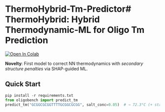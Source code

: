 # ThermoHybrid-Tm-Predictor# ThermoHybrid: Hybrid Thermodynamic-ML for Oligo Tm Prediction  
[![Open In Colab](https://colab.research.google.com/assets/colab-badge.svg)](https://colab.research.google.com/github/alrawab/ThermoHybrid-Tm-Predictor/blob/main/notebooks/Demo.ipynb)  

**Novelty**: First model to correct NN thermodynamics with *secondary structure penalties* via SHAP-guided ML.  

## Quick Start  
```python
pip install -r requirements.txt
from oligobench import predict_tm
predict_tm("GCGGCGCGGTTTTGCGGCGCGG", salt_conc=0.05)  # → 72.3°C (+ structure penalty)